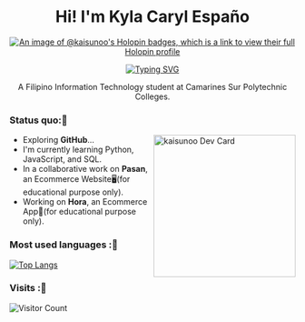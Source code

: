 
<div align="center">
  
# Hi! I'm Kyla Caryl Españo

[![An image of @kaisunoo's Holopin badges, which is a link to view their full Holopin profile](https://holopin.me/kaisunoo)](https://holopin.io/@kaisunoo)
  
[![Typing SVG](https://readme-typing-svg.herokuapp.com?font=courier+prime&size=30&duration=7000&pause=1000&center=true&color=00A800&width=435&lines=Filipino;Info+Tech+Student;Open+Source+Explorer;EXO-L)](https://git.io/typing-svg)

A Filipino Information Technology student at Camarines Sur Polytechnic Colleges.
</div>

### Status quo:💭

<div align="left">
<a href="https://app.daily.dev/Kaisunoo">
  <img width="250" align="right" src="https://github.com/kaisunoo/kaisunoo/blob/main/devcard.svg" alt="kaisunoo Dev Card"/>  
</a>
</div>

- Exploring <strong>GitHub</strong>...
- I'm currently learning Python, JavaScript, and SQL.
- In a collaborative work on <strong>Pasan</strong>, an Ecommerce Website🖥️(for educational purpose only).
- Working on <strong>Hora</strong>, an Ecommerce App📱(for educational purpose only).

### Most used languages :🚧
[![Top Langs](https://github-readme-stats.vercel.app/api/top-langs/?username=kaisunoo&langs_count=4&theme=dracula&color=B994E6&bg_color=2B2D3D&layout=compact)](https://github.com/anuraghazra/github-readme-stats)

### Visits :🚪
![Visitor Count](https://profile-counter.glitch.me/{er-roarr}/count.svg)
